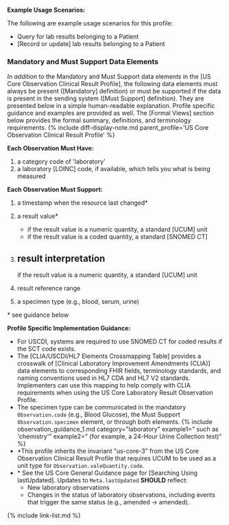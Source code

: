 
**Example Usage Scenarios:**

The following are example usage scenarios for this profile:

-   Query for lab results belonging to a Patient
-  [Record or update] lab results belonging to a Patient

### Mandatory and Must Support Data Elements

*In addition* to the Mandatory and Must Support data elements in the [US Core Observation Clinical Result Profile], the following data elements must always be present ([Mandatory] definition) or must be supported if the data is present in the sending system ([Must Support] definition). They are presented below in a simple human-readable explanation. Profile specific guidance and examples are provided as well. The [Formal Views]  section below provides the formal summary, definitions, and terminology requirements. {% include diff-display-note.md parent_profile='US Core Observation Clinical Result Profile' %}

**Each Observation Must Have:**

1.   a category code of 'laboratory'
2.   a laboratory [LOINC] code, if available, which tells you what is being measured

**Each Observation Must Support:**

1. a timestamp when the resource last changed*
2. a result value*
   - if the result value is a numeric quantity, a standard [UCUM] unit
   - if the result value is a coded quantity, a standard [SNOMED CT]
3. result interpretation
   - 
   if the result value is a numeric quantity, a standard [UCUM] unit
   
4. result reference range
5. a specimen type (e.g., blood, serum, urine)

\* see guidance below

**Profile Specific Implementation Guidance:**

- For USCDI, systems are required to use SNOMED CT for coded results if the SCT code exists.
- <span class="bg-success" markdown="1">The [CLIA/USCDI/HL7 Elements Crossmapping Table] provides a crosswalk of [Clinical Laboratory Improvement Amendments (CLIA)] data elements to corresponding FHIR fields, terminology standards, and naming conventions used in HL7 CDA and HL7 V2 standards. Implementers can use this mapping to help comply with CLIA requirements when using the US Core Laboratory Result Observation Profile.</span><!-- new-content -->
- The specimen type can be communicated in the mandatory `Observation.code` (e.g., Blood Glucose), the Must Support `Observation.specimen` element, or through both elements.
{% include observation_guidance_1.md category="laboratory" example1=" such as 'chemistry'" example2=" (for example, a 24-Hour Urine Collection test)" %}
- \*This profile inherits the invariant "us-core-3" from the US Core Observation Clinical Result Profile that requires UCUM to be used as a unit type for `Observation.valeQuantity.code`.
- \* See the US Core General Guidance page for [Searching Using lastUpdated]. Updates to `Meta.lastUpdated` **SHOULD** reflect:
  - New laboratory observations
  - Changes in the status of laboratory observations, including events that trigger the same status (e.g., amended → amended).


{% include link-list.md %}
